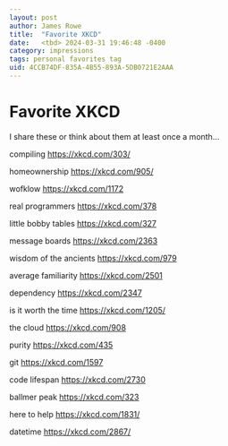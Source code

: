 ```yaml
---
layout: post
author: James Rowe
title:  "Favorite XKCD"
date:   <tbd> 2024-03-31 19:46:48 -0400
category: impressions
tags: personal favorites tag
uid: 4CCB74DF-835A-4B55-893A-5DB0721E2AAA
---
```


# Favorite XKCD

I share these or think about them at least once a month...

compiling
https://xkcd.com/303/

homeownership
https://xkcd.com/905/

wofklow
https://xkcd.com/1172

real programmers
https://xkcd.com/378

little bobby tables
https://xkcd.com/327

message boards
https://xkcd.com/2363

wisdom of the ancients
https://xkcd.com/979

average familiarity
https://xkcd.com/2501

dependency
https://xkcd.com/2347

is it worth the time
https://xkcd.com/1205/

the cloud
https://xkcd.com/908

purity
https://xkcd.com/435

git
https://xkcd.com/1597

code lifespan
https://xkcd.com/2730

ballmer peak
https://xkcd.com/323

here to help
https://xkcd.com/1831/

datetime
https://xkcd.com/2867/